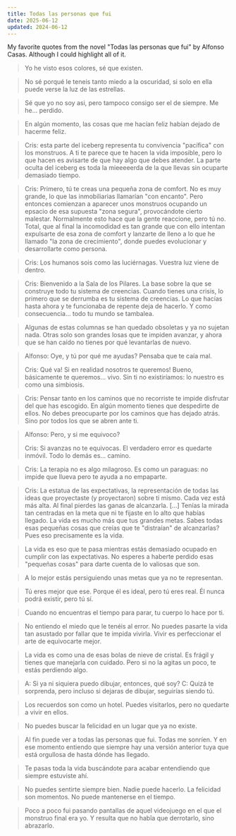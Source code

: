 ```yaml
---
title: Todas las personas que fui
date: 2025-06-12
updated: 2024-06-12
---
```


My favorite quotes from the novel "Todas las personas que fui" by Alfonso Casas. Although I could highlight all of it.

> Yo he visto esos colores, sé que existen.

> No sé porqué le teneis tanto miedo a la oscuridad, si solo en ella puede verse la luz de las estrellas.

> Sé que yo no soy asi, pero tampoco consigo ser el de siempre. Me he... perdido.

> En algún momento, las cosas que me hacían feliz habían dejado de hacerme feliz.

> Cris: esta parte del iceberg representa tu convivencia "pacífica" con los monstruos. A ti te parece que te hacen la vida imposible, pero lo que hacen es avisarte de que hay algo que debes atender. La parte oculta del iceberg es toda la mieeeeerda de la que llevas sin ocuparte demasiado tiempo.

> Cris: Primero, tú te creas una pequeña zona de comfort. No es muy grande, lo que las inmobiliarias llamarían "con encanto". Pero entonces comienzan a aparecer unos monstruos ocupando un epsacio de esa supuesta "zona segura", provocándote cierto malestar. Normalmente esto hace que la gente reaccione, pero tú no. Total, que al final la incomodidad es tan grande que con ello intentan expulsarte de esa zona de comfort y lanzarte de lleno a lo que he llamado "la zona de crecimiento", donde puedes evolucionar y desarrollarte como persona.

> Cris: Los humanos sois como las luciérnagas. Vuestra luz viene de dentro.

> Cris: Bienvenido a la Sala de los Pilares. La base sobre la que se construye todo tu sistema de creencias. Cuando tienes una crisis, lo primero que se derrumba es tu sistema de creencias. Lo que hacías hasta ahora y te funcionaba de repente deja de hacerlo. Y como consecuencia... todo tu mundo se tambalea.

> Algunas de estas columnas se han quedado obsoletas y ya no sujetan nada. Otras solo son grandes losas que te impiden avanzar, y ahora que se han caído no tienes por qué levantarlas de nuevo.

> Alfonso: Oye, y tú por qué me ayudas? Pensaba que te caía mal.
>
> Cris: Qué va! Si en realidad nosotros te queremos! Bueno, básicamente te queremos... vivo. Sin ti no existiríamos: lo nuestro es como una simbiosis.

> Cris: Pensar tanto en los caminos que no recorriste te impide disfrutar del que has escogido. En algún momento tienes que despedirte de ellos. No debes preocuparte por los caminos que has dejado atrás. Sino por todos los que se abren ante ti.

> Alfonso: Pero, y si me equivoco?
>
> Cris: Si avanzas no te equivocas. El verdadero error es quedarte inmóvil. Todo lo demás es... camino.

> Cris: La terapia no es algo milagroso. Es como un paraguas: no impide que llueva pero te ayuda a no empaparte.

> Cris: La estatua de las expectativas, la representación de todas las ideas que proyectaste (y proyectaron) sobre ti mismo. Cada vez está más alta. Al final pierdes las ganas de alcanzarla. [...] Tenías la mirada tan centradas en la meta que ni te fijaste en lo alto que habías llegado. La vida es mucho más que tus grandes metas. Sabes todas esas pequeñas cosas que creías que te "distraían" de alcanzarlas? Pues eso precisamente es la vida.

> La vida es eso que te pasa mientras estás demasiado ocupado en cumplir con las expectativas. No esperes a haberte perdido esas "pequeñas cosas" para darte cuenta de lo valiosas que son.

> A lo mejor estás persiguiendo unas metas que ya no te representan.

> Tú eres mejor que ese. Porque él es ideal, pero tú eres real. Él nunca podrá existir, pero tú sí.

> Cuando no encuentras el tiempo para parar, tu cuerpo lo hace por ti.

> No entiendo el miedo que le tenéis al error. No puedes pasarte la vida tan asustado por fallar que te impida vivirla. Vivir es perfeccionar el arte de equivocarte mejor.

> La vida es como una de esas bolas de nieve de cristal. Es frágil y tienes que manejarla con cuidado. Pero si no la agitas un poco, te estás perdiendo algo.

> A: Si ya ni siquiera puedo dibujar, entonces, qué soy? C: Quizá te sorprenda, pero incluso si dejaras de dibujar, seguirías siendo tú.

> Los recuerdos son como un hotel. Puedes visitarlos, pero no quedarte a vivir en ellos.

> No puedes buscar la felicidad en un lugar que ya no existe.

> Al fin puede ver a todas las personas que fui. Todas me sonríen. Y en ese momento entiendo que siempre hay una versión anterior tuya que está orgullosa de hasta dónde has llegado.

> Te pasas toda la vida buscándote para acabar entendiendo que siempre estuviste ahí.

> No puedes sentirte siempre bien. Nadie puede hacerlo. La felicidad son momentos. No puede mantenerse en el tiempo.

> Poco a poco fui pasando pantallas de aquel videojuego en el que el monstruo final era yo. Y resulta que no habîa que derrotarlo, sino abrazarlo.
